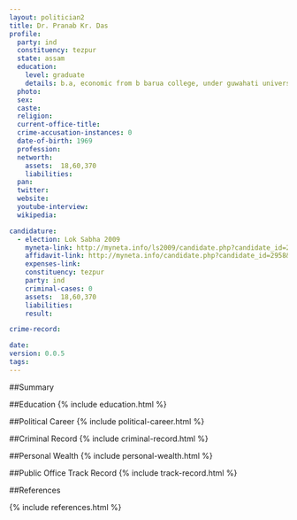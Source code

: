 ```yaml
---
layout: politician2
title: Dr. Pranab Kr. Das
profile: 
  party: ind
  constituency: tezpur
  state: assam
  education: 
    level: graduate
    details: b.a, economic from b barua college, under guwahati university, journalism "( diploma ) from jamia millia university, delhi
  photo: 
  sex: 
  caste: 
  religion: 
  current-office-title: 
  crime-accusation-instances: 0
  date-of-birth: 1969
  profession: 
  networth: 
    assets:  18,60,370
    liabilities: 
  pan: 
  twitter: 
  website: 
  youtube-interview: 
  wikipedia: 

candidature: 
  - election: Lok Sabha 2009
    myneta-link: http://myneta.info/ls2009/candidate.php?candidate_id=2958
    affidavit-link: http://myneta.info/candidate.php?candidate_id=2958&scan=original
    expenses-link: 
    constituency: tezpur 
    party: ind
    criminal-cases: 0
    assets:  18,60,370
    liabilities: 
    result:  

crime-record: 

date: 
version: 0.0.5
tags: 
---
```

##Summary


##Education
{% include education.html %}


##Political Career
{% include political-career.html %}


##Criminal Record
{% include criminal-record.html %}


##Personal Wealth
{% include personal-wealth.html %}


##Public Office Track Record
{% include track-record.html %}


##References


{% include references.html %}